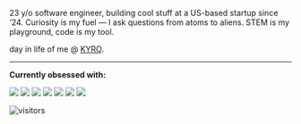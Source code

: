 23 y/o software engineer, building cool stuff at a US-based startup since ‘24.
Curiosity is my fuel — I ask questions from atoms to aliens.
STEM is my playground, code is my tool.

day in life of me @ [KYRO](https://github.com/balaji-kyro).

---

**Currently obsessed with:**  

<a href="https://nextjs.org/"><img src="https://img.shields.io/badge/Next.js-000000?style=for-the-badge&logo=next.js&logoColor=white" /></a>
<a href="https://www.mapbox.com/"><img src="https://img.shields.io/badge/Mapbox-183A62?style=for-the-badge&logo=mapbox&logoColor=white" /></a>
<a href="https://mui.com/"><img src="https://img.shields.io/badge/MUI-007FFF?style=for-the-badge&logo=mui&logoColor=white" /></a>
<a href="https://www.typescriptlang.org/"><img src="https://img.shields.io/badge/TypeScript-007ACC?style=for-the-badge&logo=typescript&logoColor=white" /></a>
<a href="https://www.algolia.com/"><img src="https://img.shields.io/badge/Algolia-0051FF?style=for-the-badge&logo=algolia&logoColor=white" /></a>
<a href="https://playwright.dev/"><img src="https://img.shields.io/badge/Playwright-2EAD33?style=for-the-badge&logo=playwright&logoColor=white" /></a>
<a href="https://jestjs.io/"><img src="https://img.shields.io/badge/Jest-C21325?style=for-the-badge&logo=jest&logoColor=white" /></a>



![visitors](https://visitor-badge.laobi.icu/badge?page_id=balaji-sivasakthi.balaji-sivasakthi)

